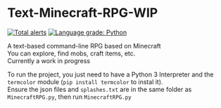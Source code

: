 # Text-Minecraft-RPG-WIP

[![Total alerts](https://img.shields.io/lgtm/alerts/g/fungamer2-2/Text-Minecraft-RPG-WIP.svg?logo=lgtm&logoWidth=18)](https://lgtm.com/projects/g/fungamer2-2/Text-Minecraft-RPG-WIP/alerts/)
[![Language grade: Python](https://img.shields.io/lgtm/grade/python/g/fungamer2-2/Text-Minecraft-RPG-WIP.svg?logo=lgtm&logoWidth=18)](https://lgtm.com/projects/g/fungamer2-2/Text-Minecraft-RPG-WIP/context:python)

A text-based command-line RPG based on Minecraft<br />
You can explore, find mobs, craft items, etc.<br />
Currently a work in progress

To run the project, you just need to have a Python 3 Interpreter and the `termcolor` module (`pip install termcolor` to instal it).<br />
Ensure the json files and `splashes.txt` are in the same folder as `MinecraftRPG.py`, then run `MinecraftRPG.py`
